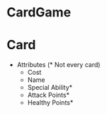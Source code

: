 # CardGame

# Card
- Attributes (* Not every card)
    - Cost
    - Name
    - Special Ability*
    - Attack Points*
    - Healthy Points*